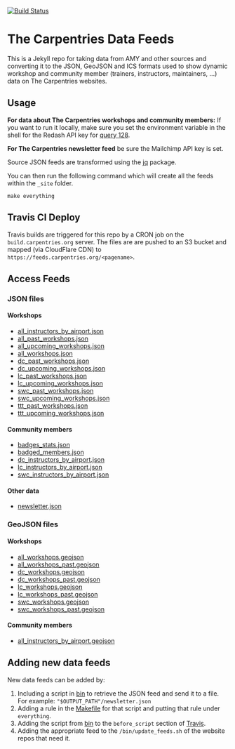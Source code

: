 [![Build Status](https://travis-ci.com/carpentries/amy-feeds.svg?branch=master)](https://travis-ci.com/carpentries/amy-feeds)

# The Carpentries Data Feeds

This is a Jekyll repo for taking data from AMY and other sources and converting it to the JSON, GeoJSON and ICS formats used to show dynamic workshop and community member (trainers, instructors, maintainers, ...) data on The Carpentries websites.

## Usage 

**For data about The Carpentries workshops and community members:** If you want to run it locally, make sure you set the environment variable in the
shell for the Redash API key for [query
128](https://data.softwarecarpentry.org/queries/128).

**For The Carpentries newsletter feed** be sure the Mailchimp API key is set.

Source JSON feeds are transformed using the [jq](https://stedolan.github.io/jq/) package.

You can then run the following command which will create all the feeds within
the `_site` folder.

```
make everything 
```

## Travis CI Deploy

Travis builds are triggered for this repo by a CRON job on the `build.carpentries.org` server. The files are are pushed to an S3 bucket and mapped (via CloudFlare CDN) to `https://feeds.carpentries.org/<pagename>`.

## Access Feeds

### JSON files

#### Workshops

*   [all\_instructors\_by\_airport.json](https://feeds.carpentries.org/all_instructors_by_airport.json)
*   [all\_past\_workshops.json](https://feeds.carpentries.org/all_past_workshops.json)
*   [all\_upcoming\_workshops.json](https://feeds.carpentries.org/all_upcoming_workshops.json)
*   [all\_workshops.json](https://feeds.carpentries.org/all_workshops.json)
*   [dc\_past\_workshops.json](https://feeds.carpentries.org/dc_past_workshops.json)
*   [dc\_upcoming\_workshops.json](https://feeds.carpentries.org/dc_upcoming_workshops.json)
*   [lc\_past\_workshops.json](https://feeds.carpentries.org/lc_past_workshops.json)
*   [lc\_upcoming\_workshops.json](https://feeds.carpentries.org/lc_upcoming_workshops.json)
*   [swc\_past\_workshops.json](https://feeds.carpentries.org/swc_past_workshops.json)
*   [swc\_upcoming\_workshops.json](https://feeds.carpentries.org/swc_upcoming_workshops.json)
*   [ttt\_past\_workshops.json](https://feeds.carpentries.org/ttt_past_workshops.json)
*   [ttt\_upcoming\_workshops.json](https://feeds.carpentries.org/ttt_upcoming_workshops.json)


#### Community members

*   [badges\_stats.json](https://feeds.carpentries.org/badges_stats.json)
*   [badged\_members.json](https://feeds.carpentries.org/badged_members.json)
*   [dc\_instructors\_by\_airport.json](https://feeds.carpentries.org/dc_instructors_by_airport.json)
*   [lc\_instructors\_by\_airport.json](https://feeds.carpentries.org/lc_instructors_by_airport.json)
*   [swc\_instructors\_by\_airport.json](https://feeds.carpentries.org/swc_instructors_by_airport.json)

#### Other data

* [newsletter.json](https://feeds.carpentries.org/newsletter.json)

### GeoJSON files

#### Workshops

*   [all\_workshops.geojson](https://feeds.carpentries.org/all_workshops.geojson)
*   [all\_workshops\_past.geojson](https://feeds.carpentries.org/all_workshops_past.geojson)
*   [dc\_workshops.geojson](https://feeds.carpentries.org/dc_workshops.geojson)
*   [dc\_workshops\_past.geojson](https://feeds.carpentries.org/dc_workshops_past.geojson)
*   [lc\_workshops.geojson](https://feeds.carpentries.org/lc_workshops.geojson)
*   [lc\_workshops\_past.geojson](https://feeds.carpentries.org/lc_workshops_past.geojson)
*   [swc\_workshops.geojson](https://feeds.carpentries.org/swc_workshops.geojson)
*   [swc\_workshops\_past.geojson](https://feeds.carpentries.org/swc_workshops_past.geojson)

#### Community members

*   [all\_instructors\_by\_airport.geojson](https://feeds.carpentries.org/all_instructors_by_airport.geojson)


## Adding new data feeds

New data feeds can be added by:

1. Including a script in [bin](/bin) to retrieve the JSON feed and send it to a file. For example: `"$OUTPUT_PATH"/newsletter.json`
1. Adding a rule in the [Makefile](Makefile) for that script and putting that rule under `everything`.
1. Adding the script from [bin](/bin) to the `before_script` section of [Travis](.travis.yml).
1. Adding the appropriate feed to the `/bin/update_feeds.sh` of the website repos that need it.


